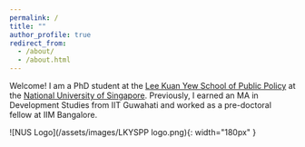 ```yaml
---
permalink: /
title: ""
author_profile: true
redirect_from: 
  - /about/
  - /about.html
---
```


Welcome! I am a PhD student at the [Lee Kuan Yew School of Public Policy]([url](https://lkyspp.nus.edu.sg)) at the [National University of Singapore]([url](https://nus.edu.sg)). 
Previously, I earned an MA in Development Studies from IIT Guwahati and worked as a pre-doctoral fellow at IIM Bangalore. 

![NUS Logo](/assets/images/LKYSPP logo.png){: width="180px" }
